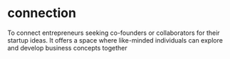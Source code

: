 # connection
To connect entrepreneurs seeking co-founders or collaborators for their startup ideas. It offers a space where like-minded individuals can explore and develop business concepts together
